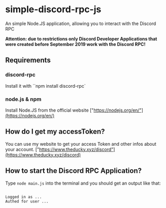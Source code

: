 # simple-discord-rpc-js
An simple Node.JS application, allowing you to interact with the Discord RPC

**Attention: due to restrictions only Discord Developer Applications that were created before __September 2019 work with the Discord RPC__!**


## Requirements

### discord-rpc

Install it with ``npm install discord-rpc`

### node.js & npm

Install Node.JS from the official website ["https://nodejs.org/en/"](https://nodejs.org/en/)

## How do I get my accessToken?

You can use my website to get your access Token and other infos about your account.
["https://www.theducky.xyz/discord"](https://www.theducky.xyz/discord)



## How to start the Discord RPC Application?

Type `node main.js` into the terminal and you should get an output like that:

```log

Logged in as ...
Authed for user ...

```
